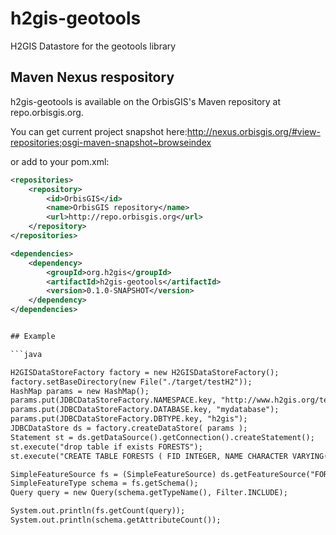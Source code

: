 # h2gis-geotools
H2GIS Datastore for the geotools library


## Maven Nexus respository

h2gis-geotools is available on the OrbisGIS's Maven repository at repo.orbisgis.org.

You can get current project snapshot here:http://nexus.orbisgis.org/#view-repositories;osgi-maven-snapshot~browseindex

or add to your pom.xml:

```xml
<repositories>
    <repository>
        <id>OrbisGIS</id>
        <name>OrbisGIS repository</name>
        <url>http://repo.orbisgis.org</url>
    </repository>
</repositories>

<dependencies>
    <dependency>
        <groupId>org.h2gis</groupId>
        <artifactId>h2gis-geotools</artifactId>
        <version>0.1.0-SNAPSHOT</version>
    </dependency>
</dependencies>


## Example

```java

H2GISDataStoreFactory factory = new H2GISDataStoreFactory();
factory.setBaseDirectory(new File("./target/testH2"));
HashMap params = new HashMap();
params.put(JDBCDataStoreFactory.NAMESPACE.key, "http://www.h2gis.org/test");
params.put(JDBCDataStoreFactory.DATABASE.key, "mydatabase");
params.put(JDBCDataStoreFactory.DBTYPE.key, "h2gis");
JDBCDataStore ds = factory.createDataStore( params );
Statement st = ds.getDataSource().getConnection().createStatement();
st.execute("drop table if exists FORESTS");
st.execute("CREATE TABLE FORESTS ( FID INTEGER, NAME CHARACTER VARYING(64), THE_GEOM MULTIPOLYGON);INSERT INTO FORESTS VALUES(109, 'Green Forest', ST_MPolyFromText( 'MULTIPOLYGON(((28 26,28 0,84 0,84 42,28 26), (52 18,66 23,73 9,48 6,52 18)),((59 18,67 18,67 13,59 13,59 18)))', 101));");

SimpleFeatureSource fs = (SimpleFeatureSource) ds.getFeatureSource("FORESTS");
SimpleFeatureType schema = fs.getSchema();
Query query = new Query(schema.getTypeName(), Filter.INCLUDE);

System.out.println(fs.getCount(query));
System.out.println(schema.getAttributeCount());
```
